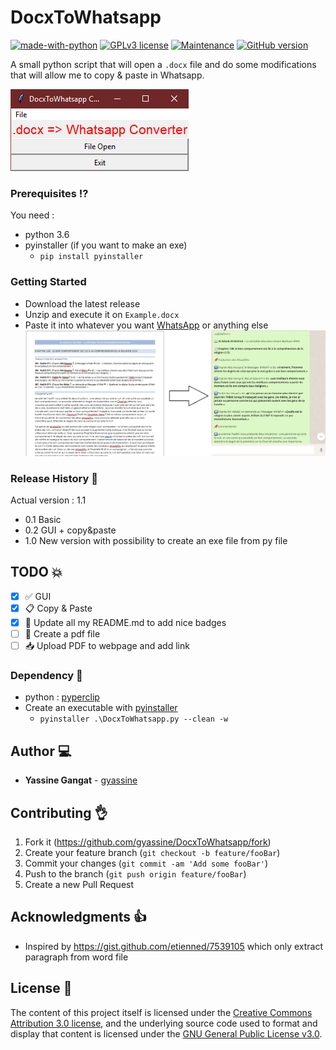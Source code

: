 # DocxToWhatsapp
[![made-with-python](https://img.shields.io/badge/Made%20with-Python-1f425f.svg)](https://www.python.org/) 
[![GPLv3 license](https://img.shields.io/badge/License-GPLv3-blue.svg)](http://perso.crans.org/besson/LICENSE.html)
[![Maintenance](https://img.shields.io/badge/Maintained%3F-no-red.svg)](https://bitbucket.org/lbesson/ansi-colors) 
[![GitHub version](https://badge.fury.io/gh/Naereen%2FStrapDown.js.svg)](https://github.com/Naereen/StrapDown.js)

A small python script that will open a `.docx` file and do some modifications that will allow me to copy &amp; paste in Whatsapp.

![Screenshot](screenshot.png?raw=true "Screenshot")

### Prerequisites :interrobang:
You need :
- python 3.6
- pyinstaller (if you want to make an exe)
  - `pip install pyinstaller` 
  
### Getting Started
- Download the latest release
- Unzip and execute it on `Example.docx`
- Paste it into whatever you want [WhatsApp](https://web.whatsapp.com) or anything else
![What it does...](Description.png?raw=true "What it does...")

### Release History :notebook:
Actual version : 1.1
- 0.1 Basic
- 0.2 GUI + copy&paste
- 1.0 New version with possibility to create an exe file from py file 

## TODO :boom: 
- [X] :white_check_mark: GUI 
- [X] :clipboard: Copy & Paste
- [X] :newspaper: Update all my README.md to add nice badges
- [ ] :bookmark_tabs: Create a pdf file
- [ ] :inbox_tray: Upload PDF to webpage and add link

### Dependency :link:

- python : [pyperclip](https://pypi.python.org/pypi/pyperclip)
- Create an executable with [pyinstaller](https://www.pyinstaller.org/)
  - `pyinstaller .\DocxToWhatsapp.py --clean -w`

## Author :computer:	
- **Yassine Gangat** - [gyassine](https://github.com/gyassine)

## Contributing :ok_hand:
1. Fork it (<https://github.com/gyassine/DocxToWhatsapp/fork>)
2. Create your feature branch (`git checkout -b feature/fooBar`)
3. Commit your changes (`git commit -am 'Add some fooBar'`)
4. Push to the branch (`git push origin feature/fooBar`)
5. Create a new Pull Request

## Acknowledgments :thumbsup:
* Inspired by <https://gist.github.com/etienned/7539105> which only extract paragraph from word file

## License :scroll:

The content of this project itself is licensed under the [Creative Commons Attribution 3.0 license](http://creativecommons.org/licenses/by/3.0/us/deed.en_US), and the underlying source code used to format and display that content is licensed under the [GNU General Public License v3.0](https://choosealicense.com/licenses/gpl-3.0/).